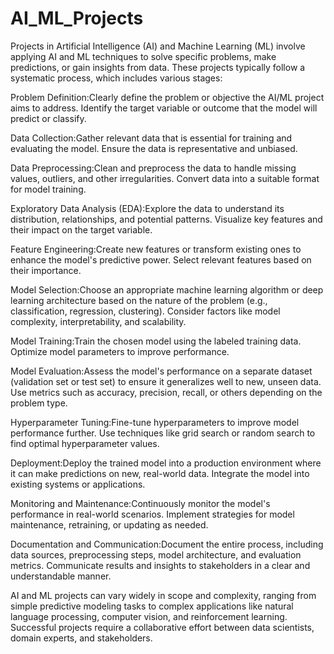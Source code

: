 # AI_ML_Projects

Projects in Artificial Intelligence (AI) and Machine Learning (ML) involve applying AI and ML techniques to solve specific problems, make predictions, or gain insights from data. These projects typically follow a systematic process, which includes various stages:

Problem Definition:Clearly define the problem or objective the AI/ML project aims to address.
Identify the target variable or outcome that the model will predict or classify.

Data Collection:Gather relevant data that is essential for training and evaluating the model.
Ensure the data is representative and unbiased.

Data Preprocessing:Clean and preprocess the data to handle missing values, outliers, and other irregularities.
Convert data into a suitable format for model training.

Exploratory Data Analysis (EDA):Explore the data to understand its distribution, relationships, and potential patterns.
Visualize key features and their impact on the target variable.

Feature Engineering:Create new features or transform existing ones to enhance the model's predictive power.
Select relevant features based on their importance.

Model Selection:Choose an appropriate machine learning algorithm or deep learning architecture based on the nature of the problem (e.g., classification, regression, clustering).
Consider factors like model complexity, interpretability, and scalability.

Model Training:Train the chosen model using the labeled training data.
Optimize model parameters to improve performance.

Model Evaluation:Assess the model's performance on a separate dataset (validation set or test set) to ensure it generalizes well to new, unseen data.
Use metrics such as accuracy, precision, recall, or others depending on the problem type.

Hyperparameter Tuning:Fine-tune hyperparameters to improve model performance further.
Use techniques like grid search or random search to find optimal hyperparameter values.

Deployment:Deploy the trained model into a production environment where it can make predictions on new, real-world data.
Integrate the model into existing systems or applications.

Monitoring and Maintenance:Continuously monitor the model's performance in real-world scenarios.
Implement strategies for model maintenance, retraining, or updating as needed.

Documentation and Communication:Document the entire process, including data sources, preprocessing steps, model architecture, and evaluation metrics.
Communicate results and insights to stakeholders in a clear and understandable manner.

AI and ML projects can vary widely in scope and complexity, ranging from simple predictive modeling tasks to complex applications like natural language processing, computer vision, and reinforcement learning. Successful projects require a collaborative effort between data scientists, domain experts, and stakeholders.
